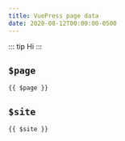 ```yaml
---
title: VuePress page data
date: 2020-08-12T00:00:00-0500
---
```


::: tip
Hi
:::


## `$page`
<pre><code>{{ $page }}</code></pre>

## `$site`
<pre><code>{{ $site }}</code></pre>
